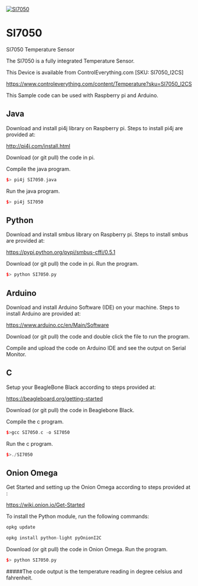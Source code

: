 [![SI7050](SI7050_I2CS.png)](https://www.controleverything.com/content/Temperature?sku=SI7050_I2CS)
# SI7050
SI7050 Temperature Sensor

The SI7050 is a fully integrated Temperature Sensor.

This Device is available from ControlEverything.com [SKU: SI7050_I2CS]

https://www.controleverything.com/content/Temperature?sku=SI7050_I2CS

This Sample code can be used with Raspberry pi and Arduino.

## Java
Download and install pi4j library on Raspberry pi. Steps to install pi4j are provided at:

http://pi4j.com/install.html

Download (or git pull) the code in pi.

Compile the java program.
```cpp
$> pi4j SI7050.java
```

Run the java program.
```cpp
$> pi4j SI7050
```

## Python
Download and install smbus library on Raspberry pi. Steps to install smbus are provided at:

https://pypi.python.org/pypi/smbus-cffi/0.5.1

Download (or git pull) the code in pi. Run the program.

```cpp
$> python SI7050.py
```

## Arduino
Download and install Arduino Software (IDE) on your machine. Steps to install Arduino are provided at:

https://www.arduino.cc/en/Main/Software

Download (or git pull) the code and double click the file to run the program.

Compile and upload the code on Arduino IDE and see the output on Serial Monitor.

## C

Setup your BeagleBone Black according to steps provided at:

https://beagleboard.org/getting-started

Download (or git pull) the code in Beaglebone Black.

Compile the c program.
```cpp
$>gcc SI7050.c -o SI7050
```
Run the c program.
```cpp
$>./SI7050
```

## Onion Omega

Get Started and setting up the Onion Omega according to steps provided at :

https://wiki.onion.io/Get-Started

To install the Python module, run the following commands:
```cpp
opkg update
```
```cpp
opkg install python-light pyOnionI2C
```

Download (or git pull) the code in Onion Omega. Run the program.

```cpp
$> python SI7050.py
```
#####The code output is the temperature reading in degree celsius and fahrenheit.
